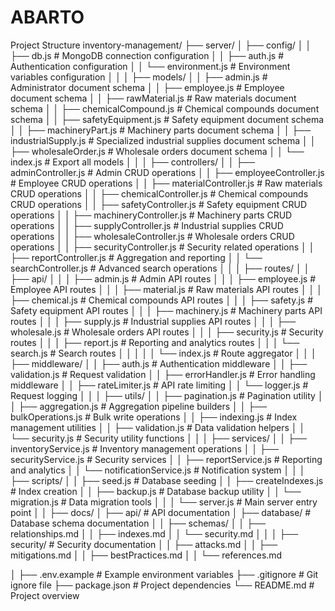# ABARTO
Project Structure
inventory-management/
├── server/
│   ├── config/
│   │   ├── db.js                  # MongoDB connection configuration
│   │   ├── auth.js                # Authentication configuration
│   │   └── environment.js         # Environment variables configuration
│   │
│   ├── models/
│   │   ├── admin.js               # Administrator document schema
│   │   ├── employee.js            # Employee document schema
│   │   ├── rawMaterial.js         # Raw materials document schema
│   │   ├── chemicalCompound.js    # Chemical compounds document schema
│   │   ├── safetyEquipment.js     # Safety equipment document schema
│   │   ├── machineryPart.js       # Machinery parts document schema
│   │   ├── industrialSupply.js    # Specialized industrial supplies document schema
│   │   ├── wholesaleOrder.js      # Wholesale orders document schema
│   │   └── index.js               # Export all models
│   │
│   ├── controllers/
│   │   ├── adminController.js     # Admin CRUD operations
│   │   ├── employeeController.js  # Employee CRUD operations
│   │   ├── materialController.js  # Raw materials CRUD operations
│   │   ├── chemicalController.js  # Chemical compounds CRUD operations
│   │   ├── safetyController.js    # Safety equipment CRUD operations
│   │   ├── machineryController.js # Machinery parts CRUD operations
│   │   ├── supplyController.js    # Industrial supplies CRUD operations
│   │   ├── wholesaleController.js # Wholesale orders CRUD operations
│   │   ├── securityController.js  # Security related operations
│   │   ├── reportController.js    # Aggregation and reporting
│   │   └── searchController.js    # Advanced search operations
│   │
│   ├── routes/
│   │   ├── api/
│   │   │   ├── admin.js           # Admin API routes
│   │   │   ├── employee.js        # Employee API routes
│   │   │   ├── material.js        # Raw materials API routes
│   │   │   ├── chemical.js        # Chemical compounds API routes
│   │   │   ├── safety.js          # Safety equipment API routes
│   │   │   ├── machinery.js       # Machinery parts API routes
│   │   │   ├── supply.js          # Industrial supplies API routes
│   │   │   ├── wholesale.js       # Wholesale orders API routes
│   │   │   ├── security.js        # Security routes
│   │   │   ├── report.js          # Reporting and analytics routes
│   │   │   └── search.js          # Search routes
│   │   │
│   │   └── index.js               # Route aggregator
│   │
│   ├── middleware/
│   │   ├── auth.js                # Authentication middleware
│   │   ├── validation.js          # Request validation
│   │   ├── errorHandler.js        # Error handling middleware
│   │   ├── rateLimiter.js         # API rate limiting
│   │   └── logger.js              # Request logging
│   │
│   ├── utils/
│   │   ├── pagination.js          # Pagination utility
│   │   ├── aggregation.js         # Aggregation pipeline builders
│   │   ├── bulkOperations.js      # Bulk write operations
│   │   ├── indexing.js            # Index management utilities
│   │   ├── validation.js          # Data validation helpers
│   │   └── security.js            # Security utility functions
│   │
│   ├── services/
│   │   ├── inventoryService.js    # Inventory management operations
│   │   ├── securityService.js     # Security services
│   │   ├── reportService.js       # Reporting and analytics
│   │   └── notificationService.js # Notification system
│   │
│   ├── scripts/
│   │   ├── seed.js                # Database seeding
│   │   ├── createIndexes.js       # Index creation
│   │   ├── backup.js              # Database backup utility
│   │   └── migration.js           # Data migration tools
│   │
│   └── server.js                  # Main server entry point
│
│
├── docs/
│   ├── api/                       # API documentation
│   ├── database/                  # Database schema documentation
│   │   ├── schemas/
│   │   ├── relationships.md
│   │   ├── indexes.md
│   │   └── security.md
│   │
│   ├── security/                  # Security documentation
│   │   ├── attacks.md
│   │   ├── mitigations.md
│   │   ├── bestPractices.md
│   │   └── references.md

│
├── .env.example                   # Example environment variables
├── .gitignore                     # Git ignore file
├── package.json                   # Project dependencies
└── README.md                      # Project overview
